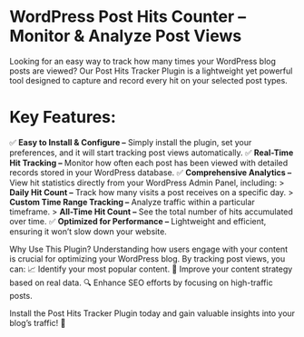 # WordPress Post Hits Counter – Monitor & Analyze Post Views
Looking for an easy way to track how many times your WordPress blog posts are viewed? Our Post Hits Tracker Plugin is a lightweight yet powerful tool designed to capture and record every hit on your selected post types.

# Key Features:
  ✅ **Easy to Install & Configure –** Simply install the plugin, set your preferences, and it will start tracking post views automatically.
  ✅ **Real-Time Hit Tracking –** Monitor how often each post has been viewed with detailed records stored in your WordPress database.
  ✅ **Comprehensive Analytics –** View hit statistics directly from your WordPress Admin Panel, including:
    > **Daily Hit Count –** Track how many visits a post receives on a specific day.
    > **Custom Time Range Tracking –** Analyze traffic within a particular timeframe.
    > **All-Time Hit Count –** See the total number of hits accumulated over time.
  ✅ **Optimized for Performance –** Lightweight and efficient, ensuring it won’t slow down your website.

Why Use This Plugin?
Understanding how users engage with your content is crucial for optimizing your WordPress blog. By tracking post views, you can:
📈 Identify your most popular content.
🎯 Improve your content strategy based on real data.
🔍 Enhance SEO efforts by focusing on high-traffic posts.

Install the Post Hits Tracker Plugin today and gain valuable insights into your blog’s traffic! 🚀
